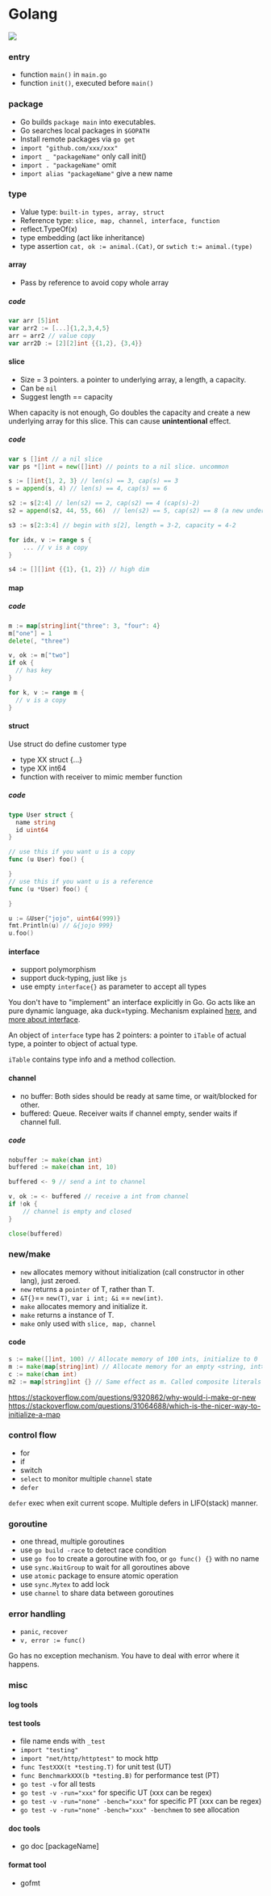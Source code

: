 # Golang

![](E:\Github\tech-crashcourse\res\Golang.png)


### entry
- function `main()` in `main.go`
- function `init()`, executed before `main()`

### package
- Go builds `package main` into executables.
- Go searches local packages in `$GOPATH`
- Install remote packages via `go get`
- `import "github.com/xxx/xxx"`
- `import _ "packageName"` only call init()
- `import . "packageName"` omit
- `import alias "packageName"` give a new name

### type
- Value type: `built-in types, array, struct`
- Reference type: `slice, map, channel, interface, function`
- reflect.TypeOf(x)
- type embedding (act like inheritance)
- type assertion `cat, ok := animal.(Cat)`, or `swtich t:= animal.(type)`


#### array
- Pass by reference to avoid copy whole array
##### code
```go
var arr [5]int
var arr2 := [...]{1,2,3,4,5}
arr = arr2 // value copy
var arr2D := [2][2]int {{1,2}, {3,4}}
```
#### slice
- Size = 3 pointers. a pointer to underlying array, a length, a capacity.
- Can be `nil`
- Suggest length == capacity

When capacity is not enough, Go doubles the capacity and create a new underlying array for this slice. This can cause **unintentional** effect.

##### code
```go
var s []int // a nil slice
var ps *[]int = new([]int) // points to a nil slice. uncommon

s := []int{1, 2, 3} // len(s) == 3, cap(s) == 3
s = append(s, 4) // len(s) == 4, cap(s) == 6

s2 := s[2:4] // len(s2) == 2, cap(s2) == 4 (cap(s)-2)
s2 = append(s2, 44, 55, 66)  // len(s2) == 5, cap(s2) == 8 (a new underlying array)

s3 := s[2:3:4] // begin with s[2], length = 3-2, capacity = 4-2

for idx, v := range s {
	... // v is a copy
}

s4 := [][]int {{1}, {1, 2}} // high dim
```

#### map
##### code
```go
m := map[string]int{"three": 3, "four": 4}
m["one"] = 1
delete(, "three")

v, ok := m["two"]
if ok {
  // has key
}

for k, v := range m {
  // v is a copy
}
```
#### struct
Use struct do define customer type
- type XX struct {...}
- type XX int64
- function with receiver to mimic member function

##### code
```go
type User struct {
  name string
  id uint64
}

// use this if you want u is a copy
func (u User) foo() {

}
// use this if you want u is a reference
func (u *User) foo() {

}

u := &User{"jojo", uint64(999)}
fmt.Println(u) // &{jojo 999}
u.foo()
```

#### interface
- support polymorphism
- support duck-typing, just like `js`
- use empty `interface{}` as parameter to accept all types

You don't have to "implement" an interface explicitly in Go. Go acts like an pure dynamic language, aka duck=typing. Mechanism explained [here](https://research.swtch.com/interfaces), and [more about interface](https://sanyuesha.com/2017/07/22/how-to-understand-go-interface/).


An object of `interface` type has 2 pointers: a pointer to `iTable` of actual type, a pointer to object of actual type.

`iTable` contains type info and a method collection.



#### channel
- no buffer: Both sides should be ready at same time, or wait/blocked for other.
- buffered: Queue. Receiver waits if channel empty, sender waits if channel full.

##### code
```go
nobuffer := make(chan int)
buffered := make(chan int, 10)

buffered <- 9 // send a int to channel

v, ok := <- buffered // receive a int from channel
if !ok {
    // channel is empty and closed
}

close(buffered)
```

### new/make
- `new` allocates memory without initialization (call constructor in other lang), just zeroed.
- `new` returns a `pointer` of T, rather than T.
- `&T{}`== `new(T)`, `var i int; &i` == `new(int)`.
- `make` allocates memory and initialize it.
- `make` returns a instance of T.
- `make` only used with `slice, map, channel`

#### code
```go
s := make([]int, 100) // Allocate memory of 100 ints, initialize to 0
m := make(map[string]int) // Allocate memory for an empty <string, int> map
c := make(chan int)
m2 := map[string]int {} // Same effect as m. Called composite literals
```

https://stackoverflow.com/questions/9320862/why-would-i-make-or-new
https://stackoverflow.com/questions/31064688/which-is-the-nicer-way-to-initialize-a-map

### control flow
- for
- if
- switch
- `select` to monitor multiple `channel` state
- `defer`

`defer` exec when exit current scope. Multiple defers in LIFO(stack) manner.

### goroutine
- one thread, multiple goroutines
- use `go build -race` to detect race condition
- use `go foo` to create a goroutine with foo, or `go func() {}` with no name
- use `sync.WaitGroup` to wait for all goroutines above
- use `atomic` package to ensure atomic operation
- use `sync.Mytex` to add lock
- use `channel` to share data between goroutines

### error handling
- `panic`, `recover`
- `v, error := func()`

Go has no exception mechanism. You have to deal with error where it happens.

### misc


#### log tools

#### test tools
- file name ends with `_test`
- `import "testing"`
- `import "net/http/httptest"` to mock http
- `func TestXXX(t *testing.T)` for unit test (UT)
- `func BenchmarkXXX(b *testing.B)` for performance test (PT)
- `go test -v` for all tests
- `go test -v -run="xxx"` for specific UT (xxx can be regex)
- `go test -v -run="none" -bench="xxx"` for specific PT (xxx can be regex)
- `go test -v -run="none" -bench="xxx" -benchmem` to see allocation

#### doc tools
- go doc [packageName]
#### format tool
- gofmt